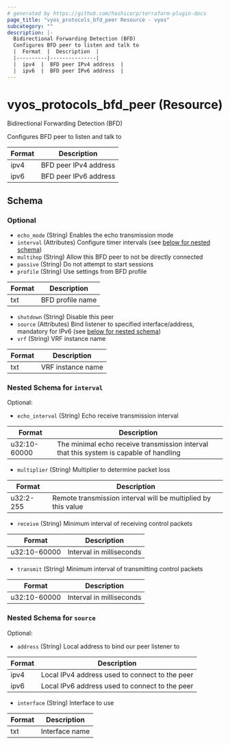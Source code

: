 ```yaml
---
# generated by https://github.com/hashicorp/terraform-plugin-docs
page_title: "vyos_protocols_bfd_peer Resource - vyos"
subcategory: ""
description: |-
  Bidirectional Forwarding Detection (BFD)
  Configures BFD peer to listen and talk to
  |  Format  |  Description  |
  |----------|---------------|
  |  ipv4  |  BFD peer IPv4 address  |
  |  ipv6  |  BFD peer IPv6 address  |
---
```


# vyos_protocols_bfd_peer (Resource)

Bidirectional Forwarding Detection (BFD)

Configures BFD peer to listen and talk to

|  Format  |  Description  |
|----------|---------------|
|  ipv4  |  BFD peer IPv4 address  |
|  ipv6  |  BFD peer IPv6 address  |



<!-- schema generated by tfplugindocs -->
## Schema

### Optional

- `echo_mode` (String) Enables the echo transmission mode
- `interval` (Attributes) Configure timer intervals (see [below for nested schema](#nestedatt--interval))
- `multihop` (String) Allow this BFD peer to not be directly connected
- `passive` (String) Do not attempt to start sessions
- `profile` (String) Use settings from BFD profile

|  Format  |  Description  |
|----------|---------------|
|  txt  |  BFD profile name  |
- `shutdown` (String) Disable this peer
- `source` (Attributes) Bind listener to specified interface/address, mandatory for IPv6 (see [below for nested schema](#nestedatt--source))
- `vrf` (String) VRF instance name

|  Format  |  Description  |
|----------|---------------|
|  txt  |  VRF instance name  |

<a id="nestedatt--interval"></a>
### Nested Schema for `interval`

Optional:

- `echo_interval` (String) Echo receive transmission interval

|  Format  |  Description  |
|----------|---------------|
|  u32:10-60000  |  The minimal echo receive transmission interval that this system is capable of handling  |
- `multiplier` (String) Multiplier to determine packet loss

|  Format  |  Description  |
|----------|---------------|
|  u32:2-255  |  Remote transmission interval will be multiplied by this value  |
- `receive` (String) Minimum interval of receiving control packets

|  Format  |  Description  |
|----------|---------------|
|  u32:10-60000  |  Interval in milliseconds  |
- `transmit` (String) Minimum interval of transmitting control packets

|  Format  |  Description  |
|----------|---------------|
|  u32:10-60000  |  Interval in milliseconds  |


<a id="nestedatt--source"></a>
### Nested Schema for `source`

Optional:

- `address` (String) Local address to bind our peer listener to

|  Format  |  Description  |
|----------|---------------|
|  ipv4  |  Local IPv4 address used to connect to the peer  |
|  ipv6  |  Local IPv6 address used to connect to the peer  |
- `interface` (String) Interface to use

|  Format  |  Description  |
|----------|---------------|
|  txt  |  Interface name  |
